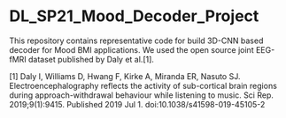 # DL_SP21_Mood_Decoder_Project
This repository contains representative code for build 3D-CNN based decoder for Mood BMI applications. We used the open source joint EEG-fMRI dataset published by Daly et al.[1].

[1] Daly I, Williams D, Hwang F, Kirke A, Miranda ER, Nasuto SJ. Electroencephalography reflects the activity of sub-cortical brain regions during approach-withdrawal behaviour while listening to music. Sci Rep. 2019;9(1):9415. Published 2019 Jul 1. doi:10.1038/s41598-019-45105-2
